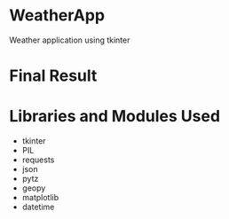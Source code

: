 # WeatherApp

  Weather application using tkinter

# Final Result

# Libraries and Modules Used
  
 - tkinter
 - PIL
 - requests
 - json
 - pytz
 - geopy
 - matplotlib
 - datetime
  
  

